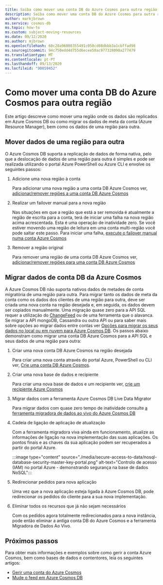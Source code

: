 ```yaml
---
title: Saiba como mover uma conta DB do Azure Cosmos para outra região
description: Saiba como mover uma conta DB do Azure Cosmos para outra região
author: markjbrown
ms.service: cosmos-db
ms.topic: how-to
ms.custom: subject-moving-resources
ms.date: 09/12/2020
ms.author: mjbrown
ms.openlocfilehash: 60c28a96008355491c058cd08dbbb3a1cbffad98
ms.sourcegitcommit: 94c750edd4d755d6ecee50ac977328098a277479
ms.translationtype: MT
ms.contentlocale: pt-PT
ms.lasthandoff: 09/13/2020
ms.locfileid: "90059452"
---
```

# <a name="how-to-move-an-azure-cosmos-db-account-to-another-region"></a>Como mover uma conta DB do Azure Cosmos para outra região

Este artigo descreve como mover uma região onde os dados são replicados em Azure Cosmos DB ou como migrar os dados de meta da conta (Azure Resource Manager), bem como os dados de uma região para outra.

## <a name="move-data-from-one-region-to-another"></a>Mover dados de uma região para outra

O Azure Cosmos DB suporta a replicação de dados de forma nativa, pelo que a deslocação de dados de uma região para outra é simples e pode ser realizada utilizando o portal Azure PowerShell ou Azure CLI e envolve os seguintes passos:

1. Adicione uma nova região à conta

    Para adicionar uma nova região a uma conta DB Azure Cosmos ver, [adicionar/remover regiões a uma conta DB Azure Cosmos](how-to-manage-database-account.md#addremove-regions-from-your-database-account)

1. Realizar um failover manual para a nova região

    Nas situações em que a região que está a ser removida é atualmente a região de escrita para a conta, terá de iniciar uma falha na nova região acima acrescentada. Esta é uma operação de inatividade zero. Se você estiver movendo uma região de leitura em uma conta multi-região você pode saltar este passo. Para iniciar uma falha, [execute o failover manual numa conta Azure Cosmos](how-to-manage-database-account.md#manual-failover)

1. Remover a região original

    Para remover uma região de uma conta DB Azure Cosmos ver, [adicionar/remover regiões para uma conta DB Azure Cosmos](how-to-manage-database-account.md#addremove-regions-from-your-database-account)

## <a name="migrate-azure-cosmos-db-account-meta-data"></a>Migrar dados de conta DB da Azure Cosmos

A Azure Cosmos DB não suporta nativos dados de metades de conta migratória de uma região para outra. Para migrar tanto os dados de meta da conta como os dados dos clientes de uma região para outra, deve ser criada uma nova conta na região desejada e, em seguida, os dados devem ser copiados manualmente. Uma migração quase zero para a API SQL requer a utilização do [ChangeFeed](change-feed.md) ou de uma ferramenta que o alavanca. Se migrar a API mongoDB, Cassandra ou outra API ou para saber mais sobre opções ao migrar dados entre contas ver [Opções para migrar os seus dados no local ou em nuvem para Azure Cosmos DB](cosmosdb-migrationchoices.md). Os passos abaixo demonstram como migrar uma conta DB Azure Cosmos para a API SQL e seus dados de uma região para outra:

1. Criar uma nova conta DB Azure Cosmos na região desejada

    Para criar uma nova conta através do portal Azure, PowerShell ou CLI ver, [Crie uma conta DB Azure Cosmos](how-to-manage-database-account.md#create-an-account).

1. Criar uma nova base de dados e recipiente

    Para criar uma nova base de dados e um recipiente ver, [crie um recipiente Azure Cosmos](how-to-create-container.md)

1. Migrar dados com a ferramenta Azure Cosmos DB Live Data Migrator

    Para migrar dados com quase zero tempo de inatividade consulte [a ferramenta migradora de dados ao vivo do Azure Cosmos DB](https://github.com/Azure-Samples/azure-cosmosdb-live-data-migrator)

1. Cadeia de ligação de aplicação de atualização

    Com a ferramenta migradora viva ainda em funcionamento, atualize as informações de ligação na nova implementação das suas aplicações. Os pontos finais e as chaves da sua aplicação podem ser recuperados a partir do portal Azure.

    :::image type="content" source="./media/secure-access-to-data/nosql-database-security-master-key-portal.png" alt-text="Controlo de acesso (IAM) no portal Azure - demonstrando segurança na base de dados NoSQL":::

1. Redirecionar pedidos para nova aplicação

    Uma vez que a nova aplicação esteja ligada à Azure Cosmos DB, pode redirecionar os pedidos do cliente para a sua nova implementação.

1. Eliminar todos os recursos que já não sejam necessários

    Com os pedidos agora totalmente redirecionados para a nova instância, pode então eliminar a antiga conta DB do Azure Cosmos e a ferramenta Migradora de Dados Ao Vivo.

## <a name="next-steps"></a>Próximos passos

Para obter mais informações e exemplos sobre como gerir a conta Azure Cosmos, bem como bases de dados e contentores, leia os seguintes artigos:

* [Gerir uma conta do Azure Cosmos](how-to-manage-database-account.md)
* [Mude o feed em Azure Cosmos DB](change-feed.md)
